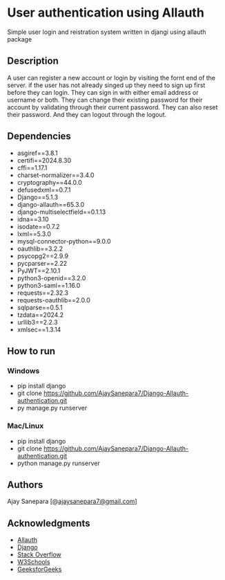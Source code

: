 # User authentication using Allauth

Simple user login and reistration system written in djangi using allauth package

## Description

A user can register a new account or login by visiting the fornt end of the server. if the user has not already singed up they need to sign up first before they can login. They can sign in with either email address or username or both. They can change their existing password for their account by validating through their current password. They can also reset their password. And they can logout through the logout.

## Dependencies

* asgiref==3.8.1
* certifi==2024.8.30
* cffi==1.17.1
* charset-normalizer==3.4.0
* cryptography==44.0.0
* defusedxml==0.7.1
* Django==5.1.3
* django-allauth==65.3.0
* django-multiselectfield==0.1.13
* idna==3.10
* isodate==0.7.2
* lxml==5.3.0
* mysql-connector-python==9.0.0
* oauthlib==3.2.2
* psycopg2==2.9.9
* pycparser==2.22
* PyJWT==2.10.1
* python3-openid==3.2.0
* python3-saml==1.16.0
* requests==2.32.3
* requests-oauthlib==2.0.0
* sqlparse==0.5.1
* tzdata==2024.2
* urllib3==2.2.3
* xmlsec==1.3.14


## How to run

### Windows

* pip install django
* git clone https://github.com/AjaySanepara7/Django-Allauth-authentication.git
* py manage.py runserver

### Mac/Linux

* pip install django
* git clone https://github.com/AjaySanepara7/Django-Allauth-authentication.git
* python manage.py runserver

## Authors

Ajay Sanepara
[@ajaysanepara7@gmail.com]

## Acknowledgments

* [Allauth](https://pypi.org/project/django-allauth/)
* [Django](https://docs.djangoproject.com/en/5.1/)
* [Stack Overflow](https://stackoverflow.com/)
* [W3Schools](https://www.w3schools.com/)
* [GeeksforGeeks](https://www.geeksforgeeks.org/)